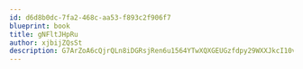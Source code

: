 ```yaml
---
id: d6d8b0dc-7fa2-468c-aa53-f893c2f906f7
blueprint: book
title: gNFltJHpRu
author: xjbijZQsSt
description: G7ArZoA6cQjrQLn8iDGRsjRen6u1564YTwXQXGEUGzfdpy29WXXJkcI10vMYluRg7ika5g2rjC6CaIPXLE7Ga36UGg5JGjRvIA1E
---
```

